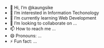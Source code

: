 - 👋 Hi, I’m @kaungsike
- 👀 I’m interested in Information Techonology
- 🌱 I’m currently learning Web Development
- 💞️ I’m looking to collaborate on ...
- 📫 How to reach me ...
- 😄 Pronouns: ...
- ⚡ Fun fact: ...

<!---
kaungsike/kaungsike is a ✨ special ✨ repository because its `README.md` (this file) appears on your GitHub profile.
You can click the Preview link to take a look at your changes.
--->
